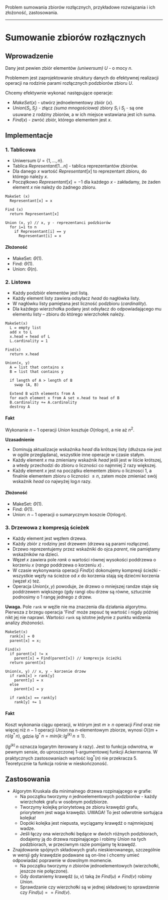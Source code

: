 Problem sumowania zbiorów rozłącznych, przykładowe rozwiązania i ich złożoność, zastosowania.

---

# Sumowanie zbiorów rozłącznych
## Wprowadzenie
Dany jest pewien zbiór elementów *(uniwersum)* $U$ - o mocy $n$.

Problemem jest zaprojektowanie struktury danych do efektywnej realizacji operacji na rodzinie parami rozłącznych podzbiorów zbioru $U$.

Chcemy efektywnie wykonać następujące operacje:
* $MakeSet(x)$ - utwórz jednoelementowy zbiór $\{ x \}$.
* $Union(S_i, S_j)$ - złącz *(suma mnogościowa)* zbiory $S_i$ i $S_j$ - są one usuwane z rodziny zbiorów, a w ich miejsce wstawiana jest ich suma.
* $Find(x)$ - zwróć zbiór, którego elementem jest $x$.

## Implementacje
### 1. Tablicowa
* Uniwersum $U = \{1, \ldots, n \}$.
* Tablica $Representant[1 \ldots n]$ - tablica reprezentantów zbiorów.
* Dla danego $x$ wartość $Representant[x]$ to reprezentant zbioru, do którego należy $x$. 
* Początkowo $Representant[x] = -1$ dla każdego $x$ - zakładamy, że żaden element $x$ nie należy do żadnego zbioru.

````
MakeSet (x) 
  Representant[x] = x

Find (x)
  return Representant[x]

Union (x, y) // x, y - reprezentanci podzbiorów
  for i=1 to n
    if Representant[i] == y
      Representant[i] = x
````

#### Złożoność
* MakeSet: $\Theta(1)$.
* Find: $\Theta(1)$.
* Union: $\Theta(n)$.

### 2. Listowa
* Każdy podzbiór elementów jest listą.
* Każdy element listy zawiera odsyłacz $head$ do nagłówka listy.
* W nagłówku listy pamiętana jest liczność podzbioru ($cardinality$).
* Dla każdego wierzchołka podany jest odsyłacz do odpowiadającego mu elementu listy – zbioru do którego wierzchołek należy.

````
MakeSet(x)
  L = empty list
  add x to L
  x.head = head of L
  L.cardinality = 1

Find(x)
  return x.head

Union(x, y)
  A = list that contains x
  B = list that contains y

  if length of A > length of B
    swap (A, B)

  Extend B with elements from A
  for each element x from A set x.head to head of B
  B.cardinality += A.cardinality
  destroy A
````

#### Fakt
Wykonanie $n-1$ operacji *Union* kosztuje $O(n \log n)$, a nie aż $n^2$.

**Uzasadnienie**
* Dominują aktualizacje wskaźnika $head$ dla krótszej listy (dłuższa nie jest w ogóle przeglądana), wszystkie inne operacje w czasie stałym.
* Każdy element $x$ ma zmieniany wskaźnik $head$ jeśli jest w liście krótszej, a wtedy przechodzi do zbioru o liczności co najmniej $2$ razy większej.
* Każdy element $x$ jest na początku elementem zbioru o licznosci $1$, a finalnie elementem zbioru o liczności $\leq n$, zatem może zmieniać swój wskaźnik $head$ co najwyżej $\log n$ razy.

#### Złożoność
* MakeSet: $\Theta(1)$.
* Find: $\Theta(1)$.
* Union: $n-1$ operacji o sumarycznym koszcie $O(n \log n)$.

### 3. Drzewowa z kompresją ścieżek
* Każdy element jest węzłem drzewa.
* Każdy zbiór z rodziny jest drzewem (drzewa są parami rozłączne).
* Drzewo reprezentujemy przez wskaźniki do ojca $parent$, nie pamiętamy wskaźników na dzieci.
*  Węzeł $x$ zawiera pole $rank$ o wartości równej wysokości poddrzewa o korzeniu $x$ (*ranga* poddrzewa o korzeniu $x$) .
* W czasie wykonywania operacji $Find(x)$ dokonujemy kompresji ścieżki - wszystkie węzły na ścieżce od $x$ do korzenia stają się dziećmi korzenia (węzeł $x$) też.
* Operacja $Union(x, y)$ powoduje, że drzewo o mniejszej randze staje się poddrzewem większego (gdy rangi obu drzew są równe, sztucznie podnosimy o 1 rangę jednego z drzew.

**Uwaga.** Pole `rank` w węźle nie ma znaczenia dla działania algorytmu. Pierwsza z brzegu operacja 'Find' może zepsuć tę wartość i nigdy później nikt jej nie naprawi. Wartości `rank` są istotne jedynie z punktu widzenia analizy złożoności. 

````
MakeSet(x)
  rank[x] = 0
  parent[x] = x;

Find(x)
  if parent[x] != x
    parent[x] = Find(parent[x]) // kompresja ścieżki
  return parent[x]

Union(x, y) // x, y - korzenie drzew
  if rank[x] > rank[y]
    parent[y] = x
  else
    parent[x] = y

  if rank[x] == rank[y] 
    rank[y] += 1
````

#### Fakt 
Koszt wykonania ciągu operacji, w którym jest $m \geq n$ operacji $Find$ oraz nie więcej niż $n-1$ operacji $Union$ na $n$-elementowym zbiorze, wynosi $O((m+n) lg^*\, n)$, gdzie $lg^*\, n = min \{k:\, lg^{(k)}\, n \leq 1 \}$.

$(lg^{(k)}\, n$ oznacza logarytm iterowany $k$ razy$)$. Jest to funkcja odwrotna, w pewnym sensie, do
uproszczonej 1-argumentowej funkcji Ackermanna. W praktycznych zastosowaniach wartość $\log^*(n)$ nie przekracza $5$. Teoretycznie ta funkcja rośnie w nieskończoność.

## Zastosowania
* Algorytm Kruskala dla minimalnego drzewa rozpinającego w grafie:
	* Na początku tworzymy $n$ jednoelementowych podzbiorów - każdy wierzchołek grafu w osobnym podzbiorze.
	* Tworzymy kolejkę priorytetową ze zbioru krawędzi grafu, priorytetem jest waga krawędzi. UWAGA! To jest odwrotnie sortująca kolejka!
	* Dopóki kolejka jest niepusta, wyciągamy krawędź o najmniejszej wadze.
	* Jeśli łączy ona wierzchołki będące w dwóch różnych podzbiorach, dodajemy ją do drzewa rozpinającego i robimy $Union$ na tych podzbiorach, w przeciwnym razie pomijamy tę krawędź.
* Znajdowanie spójnych składowych grafu nieskierowanego, szczególnie w wersji gdy krawędzie podawane są on-line i chcemy umieć odpowiadać poprawnie w dowolnym momencie. 
	* Na początku tworzymy $n$ zbiorów jednoelementowych (wierzchołki, jeszcze nie połączone). 
	* Gdy dostaniemy krawędź $(u, v)$ taką że $Find(u) \neq Find(v)$ robimy $Union$. 
	* Sprawdzanie czy wierzchołki są w jednej składowej to sprawdzenie czy $Find(u) == Find(v)$.